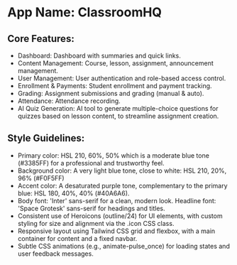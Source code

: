 # **App Name**: ClassroomHQ

## Core Features:

- Dashboard: Dashboard with summaries and quick links.
- Content Management: Course, lesson, assignment, announcement management.
- User Management: User authentication and role-based access control.
- Enrollment & Payments: Student enrollment and payment tracking.
- Grading: Assignment submissions and grading (manual & auto).
- Attendance: Attendance recording.
- AI Quiz Generation: AI tool to generate multiple-choice questions for quizzes based on lesson content, to streamline assignment creation.

## Style Guidelines:

- Primary color: HSL 210, 60%, 50% which is a moderate blue tone (#3385FF) for a professional and trustworthy feel.
- Background color: A very light blue tone, close to white: HSL 210, 20%, 96% (#F0F5FF)
- Accent color: A desaturated purple tone, complementary to the primary blue: HSL 180, 40%, 40% (#40A6A6).
- Body font: 'Inter' sans-serif for a clean, modern look. Headline font: 'Space Grotesk' sans-serif for headings and titles.
- Consistent use of Heroicons (outline/24) for UI elements, with custom styling for size and alignment via the .icon CSS class.
- Responsive layout using Tailwind CSS grid and flexbox, with a main container for content and a fixed navbar.
- Subtle CSS animations (e.g., animate-pulse_once) for loading states and user feedback messages.